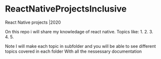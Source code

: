 # ReactNativeProjectsInclusive
React Native projects |2020


On this repo i will share my knowledage of react native.
Topics like:
1.
2.
3.
4. 
5.


Note I will make each topic in subfolder and you will be able to see different topics covered in each folder With all the nessessary documentation 
